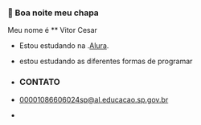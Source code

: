 ### 🙂 Boa noite meu chapa 

Meu nome é ** Vitor Cesar

- Estou estudando na .[Alura](https://WWw.alura.com.br).
- estou estudando as diferentes formas de programar

- ### CONTATO
- 00001086606024sp@al.educacao.sp.gov.br
- 
